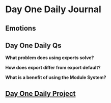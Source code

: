 # Day One Daily Journal

## Emotions

## Day One Daily Qs

**What problem does using exports solve?**

**How does export differ from export default?**

**What is a benefit of using the Module System?**

## [Day One Daily Project](https://github.com/CMitchell5619/zooKeeper)

